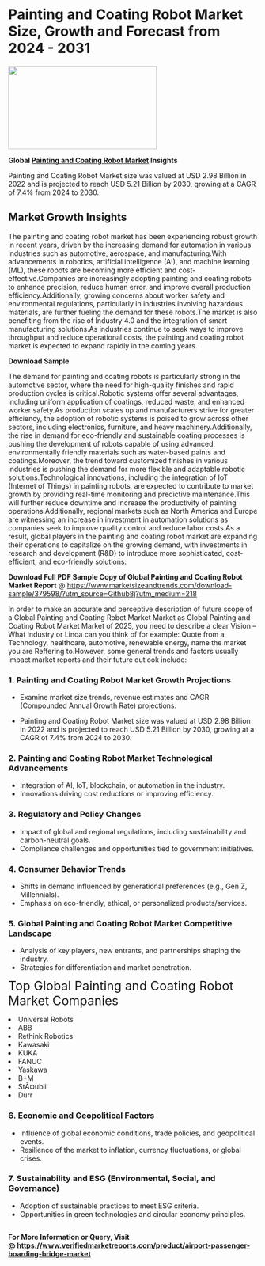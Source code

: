 <H1>Painting and Coating Robot Market Size, Growth and Forecast from 2024 - 2031</H1><img class="aligncenter size-medium wp-image-584254" src="https://thirdeyenews.in/wp-content/uploads/2024/09/Global-Market-Research-300x168.jpeg" alt="" width="300" height="168" /><p><strong>Global&nbsp;<a href="https://www.marketsizeandtrends.com/download-sample/379598/?utm_source=Github8j?utm_medium=218">Painting and Coating Robot Market</a> Insights</strong></p><p>Painting and Coating Robot Market size was valued at USD 2.98 Billion in 2022 and is projected to reach USD 5.21 Billion by 2030, growing at a CAGR of 7.4% from 2024 to 2030.</p><p><h2>Market Growth Insights</h2> <p>The painting and coating robot market has been experiencing robust growth in recent years, driven by the increasing demand for automation in various industries such as automotive, aerospace, and manufacturing.With advancements in robotics, artificial intelligence (AI), and machine learning (ML), these robots are becoming more efficient and cost-effective.Companies are increasingly adopting painting and coating robots to enhance precision, reduce human error, and improve overall production efficiency.Additionally, growing concerns about worker safety and environmental regulations, particularly in industries involving hazardous materials, are further fueling the demand for these robots.The market is also benefiting from the rise of Industry 4.0 and the integration of smart manufacturing solutions.As industries continue to seek ways to improve throughput and reduce operational costs, the painting and coating robot market is expected to expand rapidly in the coming years.</p> <p><strong>Download Sample</strong></p> <p>The demand for painting and coating robots is particularly strong in the automotive sector, where the need for high-quality finishes and rapid production cycles is critical.Robotic systems offer several advantages, including uniform application of coatings, reduced waste, and enhanced worker safety.As production scales up and manufacturers strive for greater efficiency, the adoption of robotic systems is poised to grow across other sectors, including electronics, furniture, and heavy machinery.Additionally, the rise in demand for eco-friendly and sustainable coating processes is pushing the development of robots capable of using advanced, environmentally friendly materials such as water-based paints and coatings.Moreover, the trend toward customized finishes in various industries is pushing the demand for more flexible and adaptable robotic solutions.Technological innovations, including the integration of IoT (Internet of Things) in painting robots, are expected to contribute to market growth by providing real-time monitoring and predictive maintenance.This will further reduce downtime and increase the productivity of painting operations.Additionally, regional markets such as North America and Europe are witnessing an increase in investment in automation solutions as companies seek to improve quality control and reduce labor costs.As a result, global players in the painting and coating robot market are expanding their operations to capitalize on the growing demand, with investments in research and development (R&D) to introduce more sophisticated, cost-efficient, and eco-friendly solutions.<p><span class=""><strong>Download Full PDF Sample Copy of Global Painting and Coating Robot Market Report</strong> @ <a href="https://www.marketsizeandtrends.com/download-sample/379598/?utm_source=Github8j?utm_medium=218" target="_blank">https://www.marketsizeandtrends.com/download-sample/379598/?utm_source=Github8j?utm_medium=218</a></span></p><p>In order to make an accurate and perceptive description of future scope of a Global&nbsp;Painting and Coating Robot Market Market as Global&nbsp;Painting and Coating Robot Market Market of 2025, you need to describe a clear Vision &ndash; What Industry or Linda can you think of for example: Quote from a Technology, healthcare, automotive, renewable energy, name the market you are Reffering to.However, some general trends and factors usually impact market reports and their future outlook include:</p><h3>1.&nbsp;<strong>Painting and Coating Robot Market Growth Projections</strong></h3><ul><li>Examine market size trends, revenue estimates and CAGR (Compounded Annual Growth Rate) projections.</li><li><p>Painting and Coating Robot Market size was valued at USD 2.98 Billion in 2022 and is projected to reach USD 5.21 Billion by 2030, growing at a CAGR of 7.4% from 2024 to 2030.</p></li></ul><h3>2.&nbsp;<strong>Painting and Coating Robot Market Technological Advancements</strong></h3><ul><li>Integration of AI, IoT, blockchain, or automation in the industry.</li><li>Innovations driving cost reductions or improving efficiency.</li></ul><h3>3.&nbsp;<strong>Regulatory and Policy Changes</strong></h3><ul><li>Impact of global and regional regulations, including sustainability and carbon-neutral goals.</li><li>Compliance challenges and opportunities tied to government initiatives.</li></ul><h3>4.&nbsp;<strong>Consumer Behavior Trends</strong></h3><ul><li>Shifts in demand influenced by generational preferences (e.g., Gen Z, Millennials).</li><li>Emphasis on eco-friendly, ethical, or personalized products/services.</li></ul><h3>5.&nbsp;<strong>Global Painting and Coating Robot Market Competitive Landscape</strong></h3><ul><li>Analysis of key players, new entrants, and partnerships shaping the industry.</li><li>Strategies for differentiation and market penetration.</li></ul><p data-pm-slice="1 1 []"><span style="color: inherit; font-family: inherit; font-size: 25px;">Top Global Painting and Coating Robot Market Companies</span></p><div class="" data-test-id=""><p><li>Universal Robots</li><li> ABB</li><li> Rethink Robotics</li><li> Kawasaki</li><li> KUKA</li><li> FANUC</li><li> Yaskawa</li><li> B+M</li><li> StÃ¤ubli</li><li> Durr</li></p></div><h3>6.&nbsp;<strong>Economic and Geopolitical Factors</strong></h3><ul><li>Influence of global economic conditions, trade policies, and geopolitical events.</li><li>Resilience of the market to inflation, currency fluctuations, or global crises.</li></ul><h3>7.&nbsp;<strong>Sustainability and ESG (Environmental, Social, and Governance)</strong></h3><ul><li>Adoption of sustainable practices to meet ESG criteria.</li><li>Opportunities in green technologies and circular economy principles.</li></ul><h2><strong style="font-size: 14px;">For More Information or Query, Visit @&nbsp;</strong><a style="background-color: #ffffff; font-size: 14px;" href="https://www.marketsizeandtrends.com/report/painting-and-coating-robot-market/" target="_blank">https://www.verifiedmarketreports.com/product/airport-passenger-boarding-bridge-market</a></h2>